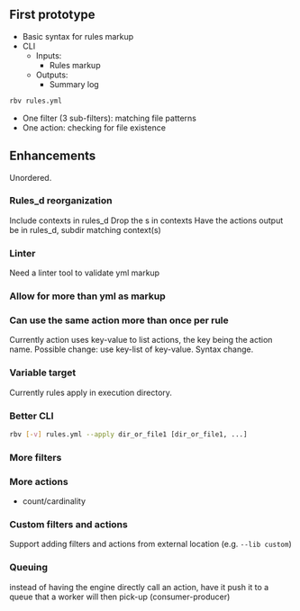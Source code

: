 ## First prototype

* Basic syntax for rules markup
* CLI
  * Inputs:
    * Rules markup
  * Outputs:
    * Summary log
```bash
rbv rules.yml
```

* One filter (3 sub-filters): matching file patterns
* One action: checking for file existence


## Enhancements

Unordered.

### Rules_d reorganization
Include contexts in rules_d
Drop the s in contexts
Have the actions output be in rules_d, subdir matching context(s)

### Linter
Need a linter tool to validate yml markup

### Allow for more than yml as markup

### Can use the same action more than once per rule
Currently action uses key-value to list actions, the key being the action name.
Possible change: use key-list of key-value. Syntax change.

### Variable target
Currently rules apply in execution directory.

### Better CLI
```bash
rbv [-v] rules.yml --apply dir_or_file1 [dir_or_file1, ...]
```

### More filters


### More actions

* count/cardinality

### Custom filters and actions
Support adding filters and actions from external location (e.g. `--lib custom`)

### Queuing
instead of having the engine directly call an action, have it push it to a queue that a worker will then pick-up (consumer-producer)


